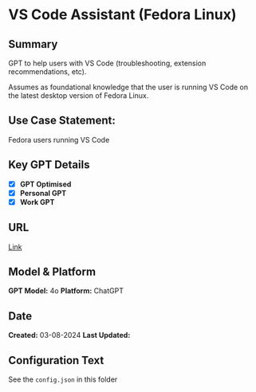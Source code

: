 #  VS Code Assistant (Fedora Linux)

## Summary

GPT to help users with VS Code (troubleshooting, extension recommendations, etc). 

Assumes as foundational knowledge that the user is running VS Code on the latest desktop version of Fedora Linux.

## Use Case Statement:

Fedora users running VS Code

## Key GPT Details

- [x] **GPT Optimised**  
- [x] **Personal GPT**  
- [x] **Work GPT**

## URL

[Link](https://chatgpt.com/g/g-SqKXhcFrY-vs-code-assistant-fedora-linux)

## Model & Platform

**GPT Model:**  4o
**Platform:** ChatGPT

## Date


**Created:**   03-08-2024
**Last Updated:** 

## Configuration Text

See the `config.json` in this folder
